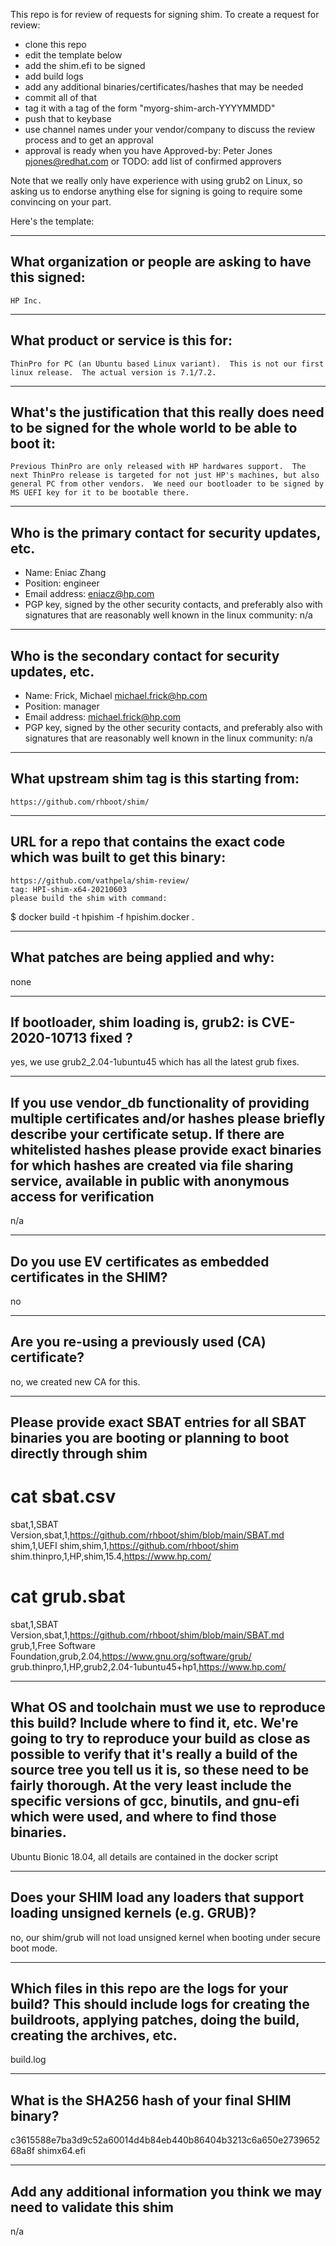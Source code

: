 This repo is for review of requests for signing shim.  To create a request for review:

- clone this repo
- edit the template below
- add the shim.efi to be signed
- add build logs
- add any additional binaries/certificates/hashes that may be needed
- commit all of that
- tag it with a tag of the form "myorg-shim-arch-YYYYMMDD"
- push that to keybase
- use channel names under your vendor/company to discuss the review process and to get an approval
- approval is ready when you have Approved-by: Peter Jones <pjones@redhat.com> or TODO: add list of confirmed approvers

Note that we really only have experience with using grub2 on Linux, so asking
us to endorse anything else for signing is going to require some convincing on
your part.

Here's the template:

-------------------------------------------------------------------------------
What organization or people are asking to have this signed:
-------------------------------------------------------------------------------
    HP Inc.

-------------------------------------------------------------------------------
What product or service is this for:
-------------------------------------------------------------------------------
    ThinPro for PC (an Ubuntu based Linux variant).  This is not our first linux release.  The actual version is 7.1/7.2.

-------------------------------------------------------------------------------
What's the justification that this really does need to be signed for the whole world to be able to boot it:
-------------------------------------------------------------------------------
    Previous ThinPro are only released with HP hardwares support.  The next ThinPro release is targeted for not just HP's machines, but also general PC from other vendors.  We need our bootloader to be signed by MS UEFI key for it to be bootable there.

-------------------------------------------------------------------------------
Who is the primary contact for security updates, etc.
-------------------------------------------------------------------------------
- Name: Eniac Zhang
- Position: engineer
- Email address: eniacz@hp.com
- PGP key, signed by the other security contacts, and preferably also with signatures that are reasonably well known in the linux community: n/a

-------------------------------------------------------------------------------
Who is the secondary contact for security updates, etc.
-------------------------------------------------------------------------------
- Name: Frick, Michael <michael.frick@hp.com>
- Position: manager
- Email address: michael.frick@hp.com
- PGP key, signed by the other security contacts, and preferably also with signatures that are reasonably well known in the linux community: n/a

-------------------------------------------------------------------------------
What upstream shim tag is this starting from:
-------------------------------------------------------------------------------
    https://github.com/rhboot/shim/

-------------------------------------------------------------------------------
URL for a repo that contains the exact code which was built to get this binary:
-------------------------------------------------------------------------------
    https://github.com/vathpela/shim-review/
    tag: HPI-shim-x64-20210603
    please build the shim with command:
  $ docker build -t hpishim -f hpishim.docker .

-------------------------------------------------------------------------------
What patches are being applied and why:
-------------------------------------------------------------------------------
none

-------------------------------------------------------------------------------
If bootloader, shim loading is, grub2: is CVE-2020-10713 fixed ?
-------------------------------------------------------------------------------
yes, we use grub2_2.04-1ubuntu45 which has all the latest grub fixes.

-------------------------------------------------------------------------------
If you use vendor_db functionality of providing multiple certificates and/or
hashes please briefly describe your certificate setup. If there are whitelisted hashes
please provide exact binaries for which hashes are created via file sharing service,
available in public with anonymous access for verification
-------------------------------------------------------------------------------
n/a

-------------------------------------------------------------------------------
Do you use EV certificates as embedded certificates in the SHIM?
-------------------------------------------------------------------------------
no

-------------------------------------------------------------------------------
Are you re-using a previously used (CA) certificate?
-------------------------------------------------------------------------------
no, we created new CA for this.

-------------------------------------------------------------------------------
Please provide exact SBAT entries for all SBAT binaries you are booting or planning to boot directly through shim
-------------------------------------------------------------------------------

# cat sbat.csv
sbat,1,SBAT Version,sbat,1,https://github.com/rhboot/shim/blob/main/SBAT.md
shim,1,UEFI shim,shim,1,https://github.com/rhboot/shim
shim.thinpro,1,HP,shim,15.4,https://www.hp.com/

# cat grub.sbat
sbat,1,SBAT Version,sbat,1,https://github.com/rhboot/shim/blob/main/SBAT.md
grub,1,Free Software Foundation,grub,2.04,https://www.gnu.org/software/grub/
grub.thinpro,1,HP,grub2,2.04-1ubuntu45+hp1,https://www.hp.com/


-------------------------------------------------------------------------------
What OS and toolchain must we use to reproduce this build?  Include where to find it, etc.  We're going to try to reproduce your build as close as possible to verify that it's really a build of the source tree you tell us it is, so these need to be fairly thorough. At the very least include the specific versions of gcc, binutils, and gnu-efi which were used, and where to find those binaries.
-------------------------------------------------------------------------------
Ubuntu Bionic 18.04, all details are contained in the docker script

-------------------------------------------------------------------------------
Does your SHIM load any loaders that support loading unsigned kernels (e.g. GRUB)?
-------------------------------------------------------------------------------
no, our shim/grub will not load unsigned kernel when booting under secure boot mode.

-------------------------------------------------------------------------------
Which files in this repo are the logs for your build?   This should include logs for creating the buildroots, applying patches, doing the build, creating the archives, etc.
-------------------------------------------------------------------------------
build.log

-------------------------------------------------------------------------------
What is the SHA256 hash of your final SHIM binary?
-------------------------------------------------------------------------------
c3615588e7ba3d9c52a60014d4b84eb440b86404b3213c6a650e273965268a8f  shimx64.efi

-------------------------------------------------------------------------------
Add any additional information you think we may need to validate this shim
-------------------------------------------------------------------------------
n/a
